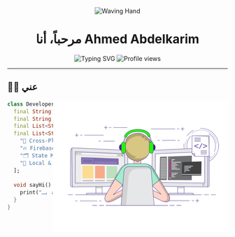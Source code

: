 <div align="center">

<!-- Header Animation -->
<img src="https://raw.githubusercontent.com/Tarikul-Islam-Anik/Animated-Fluent-Emojis/master/Emojis/Hand%20gestures/Waving%20Hand.png" alt="Waving Hand" width="35" />
<h1>مرحباً، أنا Ahmed Abdelkarim</h1>

<!-- Typing Animation -->
<img src="https://readme-typing-svg.herokuapp.com?font=Fira+Code&size=22&duration=3000&pause=1000&color=0175C2&center=true&vCenter=true&width=450&lines=%F0%9F%93%B1+Flutter+Developer;%E2%9A%A1+Mobile+App+Developer;%F0%9F%8E%AF+Cross-Platform+Expert;%F0%9F%9A%80+Innovation+Enthusiast" alt="Typing SVG" />

<!-- Profile Views Counter -->
<img src="https://komarev.com/ghpvc/?username=ahmedabdelkrim125&style=flat-square&color=0175C2" alt="Profile views" />

</div>

---

## 🧑‍💻 **عني**

<img align="right" alt="Coding" width="400" src="https://raw.githubusercontent.com/devSouvik/devSouvik/master/gif3.gif">

```dart
class Developer {
  final String name = "Ahmed Abdelkarim";
  final String role = "Flutter Developer";
  final List<String> languages = ["Dart",  "C++"];
  final List<String> specialties = [
    "📱 Cross-Platform Mobile Development",
    "🔥 Firebase & Supabase Integration", 
    "🗂️ State Management (Cubit/Bloc)",
    "💾 Local & Cloud Database Management"
  ];
  
  void sayHi() {
    print("مرحباً! أطور تطبيقات موبايل مذهلة بـ Flutter 🚀");
  }
}
